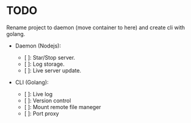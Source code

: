# TODO

Rename project to daemon (move container to here) and create cli with golang.

- Daemon (Nodejs):
  - [ ]: Star/Stop server.
  - [ ]: Log storage.
  - [ ]: Live server update.

- CLI (Golang):
  - [ ]: Live log
  - [ ]: Version control
  - [ ]: Mount remote file maneger
  - [ ]: Port proxy
